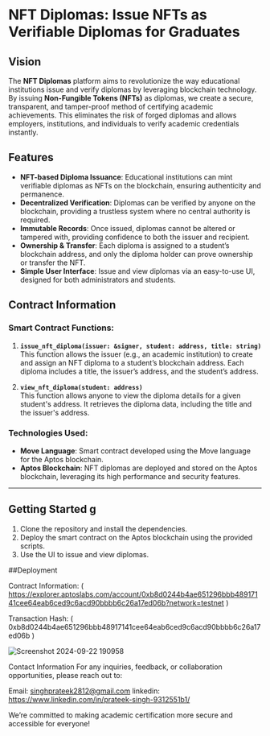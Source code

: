 # NFT Diplomas: Issue NFTs as Verifiable Diplomas for Graduates

## Vision

The **NFT Diplomas** platform aims to revolutionize the way educational institutions issue and verify diplomas by leveraging blockchain technology. By issuing **Non-Fungible Tokens (NFTs)** as diplomas, we create a secure, transparent, and tamper-proof method of certifying academic achievements. This eliminates the risk of forged diplomas and allows employers, institutions, and individuals to verify academic credentials instantly.

## Features

- **NFT-based Diploma Issuance**: Educational institutions can mint verifiable diplomas as NFTs on the blockchain, ensuring authenticity and permanence.
- **Decentralized Verification**: Diplomas can be verified by anyone on the blockchain, providing a trustless system where no central authority is required.
- **Immutable Records**: Once issued, diplomas cannot be altered or tampered with, providing confidence to both the issuer and recipient.
- **Ownership & Transfer**: Each diploma is assigned to a student’s blockchain address, and only the diploma holder can prove ownership or transfer the NFT.
- **Simple User Interface**: Issue and view diplomas via an easy-to-use UI, designed for both administrators and students.

## Contract Information

### Smart Contract Functions:

1. **`issue_nft_diploma(issuer: &signer, student: address, title: string)`**  
   This function allows the issuer (e.g., an academic institution) to create and assign an NFT diploma to a student’s blockchain address. Each diploma includes a title, the issuer’s address, and the student’s address.

2. **`view_nft_diploma(student: address)`**  
   This function allows anyone to view the diploma details for a given student's address. It retrieves the diploma data, including the title and the issuer's address.

### Technologies Used:
- **Move Language**: Smart contract developed using the Move language for the Aptos blockchain.
- **Aptos Blockchain**: NFT diplomas are deployed and stored on the Aptos blockchain, leveraging its high performance and security features.

---

## Getting Started g

1. Clone the repository and install the dependencies.
2. Deploy the smart contract on the Aptos blockchain using the provided scripts.
3. Use the UI to issue and view diplomas.


##Deployment

Contract Information:
( https://explorer.aptoslabs.com/account/0xb8d0244b4ae651296bbb48917141cee64eab6ced9c6acd90bbbb6c26a17ed06b?network=testnet )

Transaction Hash:
( 0xb8d0244b4ae651296bbb48917141cee64eab6ced9c6acd90bbbb6c26a17ed06b )

![Screenshot 2024-09-22 190958](https://github.com/user-attachments/assets/18e98a02-cfbf-4c51-b5e3-73cead02eb31)


Contact Information
For any inquiries, feedback, or collaboration opportunities, please reach out to:

Email: singhprateek2812@gmail.com
linkedin: https://www.linkedin.com/in/prateek-singh-9312551b1/

We’re committed to making academic certification more secure and accessible for everyone!






